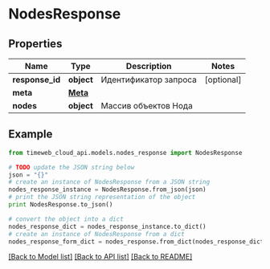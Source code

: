 # NodesResponse


## Properties
Name | Type | Description | Notes
------------ | ------------- | ------------- | -------------
**response_id** | **object** | Идентификатор запроса | [optional] 
**meta** | [**Meta**](Meta.md) |  | 
**nodes** | **object** | Массив объектов Нода | 

## Example

```python
from timeweb_cloud_api.models.nodes_response import NodesResponse

# TODO update the JSON string below
json = "{}"
# create an instance of NodesResponse from a JSON string
nodes_response_instance = NodesResponse.from_json(json)
# print the JSON string representation of the object
print NodesResponse.to_json()

# convert the object into a dict
nodes_response_dict = nodes_response_instance.to_dict()
# create an instance of NodesResponse from a dict
nodes_response_form_dict = nodes_response.from_dict(nodes_response_dict)
```
[[Back to Model list]](../README.md#documentation-for-models) [[Back to API list]](../README.md#documentation-for-api-endpoints) [[Back to README]](../README.md)


